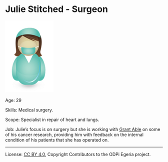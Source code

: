 <!-- SPDX-License-Identifier: CC-BY-4.0 -->
<!-- Copyright Contributors to the ODPi Egeria project. -->

# Julie Stitched - Surgeon

![Icon](julie-stitched.png)

Age: 29

Skills: Medical surgery.

Scope: Specialist in repair of heart and lungs.

Job:
Julie’s focus is on surgery but she is working with
[Grant Able](grant-able.md) on some of his cancer research,
providing him with feedback on the internal condition of his patients
that she has operated on.


----
License: [CC BY 4.0](https://creativecommons.org/licenses/by/4.0/),
Copyright Contributors to the ODPi Egeria project.

